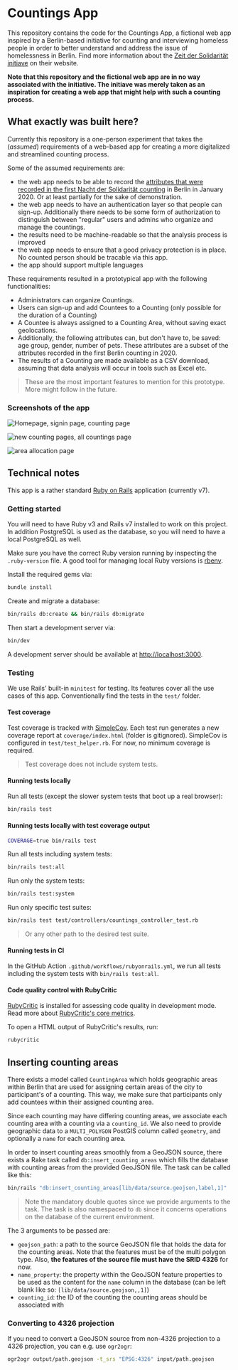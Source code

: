 # Countings App

This repository contains the code for the Countings App, a fictional web app inspired by a Berlin-based initiative for counting and interviewing homeless people in order to better understand and address the issue of homelessness in Berlin. Find more information about the [Zeit der Solidarität initiave](https://zeitdersolidaritaet.de/) on their website.

**Note that this repository and the fictional web app are in no way associated with the initiative. The initiave was merely taken as an inspiration for creating a web app that might help with such a counting process.**

## What exactly was built here?

Currently this repository is a one-person experiment that takes the (_assumed_) requirements of a web-based app for creating a more digitalized and streamlined counting process.

Some of the assumed requirements are:

- the web app needs to be able to record the [attributes that were recorded in the first Nacht der Solidarität counting](https://zeitdersolidaritaet.de/ergebnisse/) in Berlin in January 2020. Or at least partially for the sake of demonstration.
- the web app needs to have an authentication layer so that people can sign-up. Additionally there needs to be some form of authorization to distinguish between "regular" users and admins who organize and manage the countings.
- the results need to be machine-readable so that the analysis process is improved
- the web app needs to ensure that a good privacy protection is in place. No counted person should be tracable via this app.
- the app should support multiple languages

These requirements resulted in a prototypical app with the following functionalities:

- Administrators can organize Countings.
- Users can sign-up and add Countees to a Counting (only possible for the duration of a Counting)
- A Countee is always assigned to a Counting Area, without saving exact geolocations.
- Additionally, the following attributes can, but don't have to, be saved: age group, gender, number of pets. These attributes are a subset of the attributes recorded in the first Berlin counting in 2020.
- The results of a Counting are made available as a CSV download, assuming that data analysis will occur in tools such as Excel etc.

> These are the most important features to mention for this prototype. More might follow in the future.

### Screenshots of the app

![Homepage, signin page, counting page](public/countings-app-basics.png)

![new counting pages, all countings page](public/countings-app-counting.png)

![area allocation page](public/countings-app-areas.png)

## Technical notes

This app is a rather standard [Ruby on Rails](https://rubyonrails.org/) application (currently v7).

### Getting started

You will need to have Ruby v3 and Rails v7 installed to work on this project. In addition PostgreSQL is used as the database, so you will need to have a local PostgreSQL as well.

Make sure you have the correct Ruby version running by inspecting the `.ruby-version` file. A good tool for managing local Ruby versions is [rbenv](https://github.com/rbenv/rbenv).

Install the required gems via:

```bash
bundle install
```

Create and migrate a database:

```bash
bin/rails db:create && bin/rails db:migrate
```

Then start a development server via:

```bash
bin/dev
```

A development server should be available at [http://localhost:3000](http://localhost:3000).

### Testing

We use Rails' built-in `minitest` for testing. Its features cover all the use cases of this app. Conventionally find the tests in the `test/` folder.

#### Test coverage

Test coverage is tracked with [SimpleCov](https://github.com/simplecov-ruby/simplecov). Each test run generates a new coverage report at `coverage/index.html` (folder is gitignored). SimpleCov is configured in `test/test_helper.rb`. For now, no minimum coverage is required.

> Test coverage does not include system tests.

#### Running tests locally

Run all tests (except the slower system tests that boot up a real browser):

```bash
bin/rails test
```

#### Running tests locally with test coverage output

```bash
COVERAGE=true bin/rails test
```

Run all tests including system tests:

```bash
bin/rails test:all
```

Run only the system tests:

```bash
bin/rails test:system
```

Run only specific test suites:

```bash
bin/rails test test/controllers/countings_controller_test.rb
```

> Or any other path to the desired test suite.

#### Running tests in CI

In the GitHub Action `.github/workflows/rubyonrails.yml`, we run all tests including the system tests with `bin/rails test:all`.

#### Code quality control with RubyCritic

[RubyCritic](https://github.com/whitesmith/rubycritic) is installed for assessing code quality in development mode. Read more about [RubyCritic's core metrics](https://github.com/whitesmith/rubycritic/blob/main/docs/core-metrics.md).

To open a HTML output of RubyCritic's results, run:

```bash
rubycritic
```

## Inserting counting areas

There exists a model called `CountingArea` which holds geographic areas within Berlin that are used for assigning certain areas of the city to participant's of a counting. This way, we make sure that participants only add countees within their assigned counting area.

Since each counting may have differing counting areas, we associate each counting area with a counting via a `counting_id`. We also need to provide geographic data to a `MULTI_POLYGON` PostGIS column called `geometry`, and optionally a `name` for each counting area.

In order to insert counting areas smoothly from a GeoJSON source, there exists a Rake task called `db:insert_counting_areas` which fills the database with counting areas from the provided GeoJSON file. The task can be called like this:

```bash
bin/rails "db:insert_counting_areas[lib/data/source.geojson,label,1]"
```

> Note the mandatory double quotes since we provide arguments to the task. The task is also namespaced to `db` since it concerns operations on the database of the current environment.

The 3 arguments to be passed are:

- `geojson_path`: a path to the source GeoJSON file that holds the data for the counting areas. Note that the features must be of the multi polygon type. Also, **the features of the source file must have the SRID 4326** for now.
- `name_property`: the property within the GeoJSON feature properties to be used as the content for the `name` column in the database (can be left blank like so: `[lib/data/source.geojson,,1]`)
- `counting_id`: the ID of the counting the counting areas should be associated with

### Converting to 4326 projection

If you need to convert a GeoJSON source from non-4326 projection to a 4326 projection, you can e.g. use `ogr2ogr`:

```bash
ogr2ogr output/path.geojson -t_srs "EPSG:4326" input/path.geojson
```
